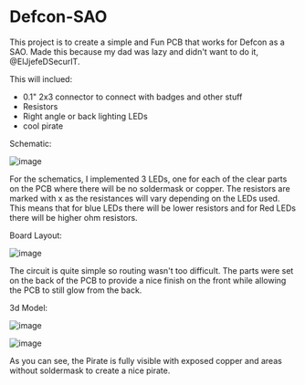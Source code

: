 # Defcon-SAO

This project is to create a simple and Fun PCB that works for Defcon as a SAO. Made this because my dad was lazy and didn't want to do it, @ElJjefeDSecurIT.

This will inclued:
  - 0.1" 2x3 connector to connect with badges and other stuff
  - Resistors
  - Right angle or back lighting LEDs
  - cool pirate


Schematic:

![image](https://github.com/user-attachments/assets/e84a929e-b017-4076-8964-54997b612178)

For the schematics, I implemented 3 LEDs, one for each of the clear parts on the PCB where there will be no soldermask or copper. The resistors are marked with x as the resistances will vary depending on the LEDs used. This means that for blue LEDs there will be lower resistors and for Red LEDs there will be higher ohm resistors.

Board Layout:

![image](https://github.com/user-attachments/assets/e40293ac-76a4-47df-85af-6809fb8988d6)

The circuit is quite simple so routing wasn't too difficult. The parts were set on the back of the PCB to provide a nice finish on the front while allowing the PCB to still glow from the back.

3d Model:


![image](https://github.com/user-attachments/assets/9af6ba39-46d6-4e2c-aa89-c2213067db0c)



![image](https://github.com/user-attachments/assets/e583210c-0667-4492-b7eb-61120adf39ca)


As you can see, the Pirate is fully visible with exposed copper and areas without soldermask to create a nice pirate.
